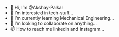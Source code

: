 - 👋 Hi, I’m @Akshay-Palkar
- 👀 I’m interested in tech-stuff...
- 🌱 I’m currently learning Mechanical Engineering...
- 💞️ I’m looking to collaborate on anything...
- 📫 How to reach me linkedin and instagram...

<!---
Akshay-Palkar/Akshay-Palkar is a ✨ special ✨ repository because its `README.md` (this file) appears on your GitHub profile.
You can click the Preview link to take a look at your changes.
--->
